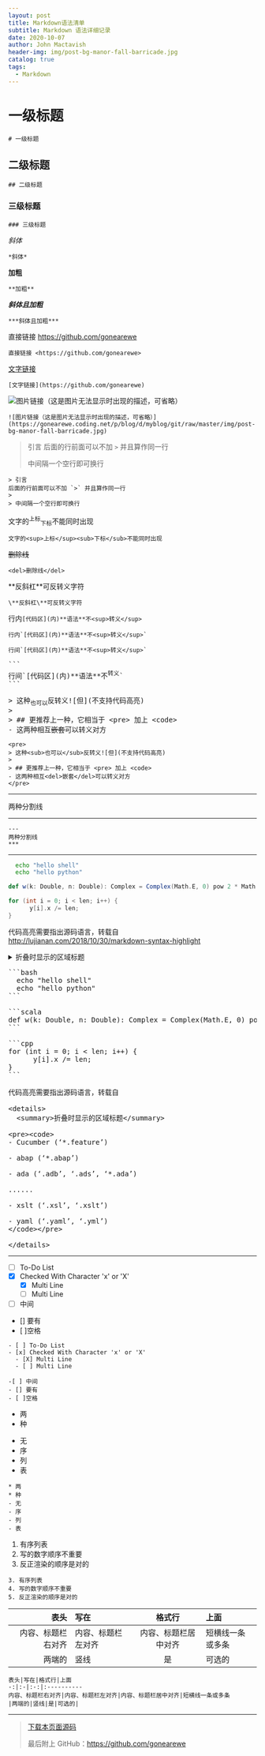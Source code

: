 ```yaml
---
layout: post
title: Markdown语法清单
subtitle: Markdown 语法详细记录
date: 2020-10-07
author: John Mactavish
header-img: img/post-bg-manor-fall-barricade.jpg
catalog: true
tags:
  - Markdown
---
```


# 一级标题

```
# 一级标题
```
 
## 二级标题

```
## 二级标题
```
 
### 三级标题

```
### 三级标题
```
 
*斜体*

```
*斜体*
```

**加粗**

```
**加粗**
```

***斜体且加粗***

```
***斜体且加粗***
```

直接链接 <https://github.com/gonearewe>

```
直接链接 <https://github.com/gonearewe>
```

[文字链接](https://github.com/gonearewe)

```
[文字链接](https://github.com/gonearewe)
```

![图片链接（这是图片无法显示时出现的描述，可省略）](https://gonearewe.coding.net/p/blog/d/myblog/git/raw/master/img/post-bg-manor-fall-barricade.jpg)

```
![图片链接（这是图片无法显示时出现的描述，可省略）](https://gonearewe.coding.net/p/blog/d/myblog/git/raw/master/img/post-bg-manor-fall-barricade.jpg)
```

> 引言
后面的行前面可以不加 `>` 并且算作同一行
>
> 中间隔一个空行即可换行

```
> 引言
后面的行前面可以不加 `>` 并且算作同一行
>
> 中间隔一个空行即可换行
```

文字的<sup>上标</sup><sub>下标</sub>不能同时出现

```
文字的<sup>上标</sup><sub>下标</sub>不能同时出现
```

<del>删除线</del>

```
<del>删除线</del>
```

\**反斜杠\**可反转义字符

```
\**反斜杠\**可反转义字符
```

行内`[代码区](内)**语法**不<sup>转义</sup>`

```
行内`[代码区](内)**语法**不<sup>转义</sup>`
```

```
行间`[代码区](内)**语法**不<sup>转义</sup>`
```

<pre>
```
行间`[代码区](内)**语法**不<sup>转义</sup>`
```
</pre>

<pre>
> 这种<sub>也可以</sub>反转义![但](不支持代码高亮)
>
> ## 更推荐上一种，它相当于 &lt;pre&gt; 加上 &lt;code&gt;
- 这两种相互<del>嵌套</del>可以转义对方
</pre>

```
<pre>
> 这种<sub>也可以</sub>反转义![但](不支持代码高亮)
>
> ## 更推荐上一种，它相当于 <pre> 加上 <code>
- 这两种相互<del>嵌套</del>可以转义对方
</pre>
```

---
两种分割线
***

```
---
两种分割线
***
```

---

```bash
  echo "hello shell"
  echo "hello python"
```

```scala
def w(k: Double, n: Double): Complex = Complex(Math.E, 0) pow 2 * Math.PI * Complex.i * k / n
```

```cpp
for (int i = 0; i < len; i++) {
      y[i].x /= len;
}
```

代码高亮需要指出源码语言，转载自<http://lujianan.com/2018/10/30/markdown-syntax-highlight>

<details>
  <summary>折叠时显示的区域标题</summary>

<pre><code>
- Cucumber (‘*.feature’)

- abap (‘*.abap’)

- ada (‘.adb’, ‘.ads’, ‘*.ada’)

- ahk (‘.ahk’, ‘.ahkl’)

- apacheconf (‘.htaccess’, ‘apache.conf’, ‘apache2.conf’)

- applescript (‘*.applescript’)

- as (‘*.as’)

- as3 (‘*.as’)

- asy (‘*.asy’)

- bash (‘.sh’, ‘.ksh’, ‘.bash’, ‘.ebuild’, ‘*.eclass’)

- bat (‘.bat’, ‘.cmd’)

- befunge (‘*.befunge’)

- blitzmax (‘*.bmx’)

- boo (‘*.boo’)

- brainfuck (‘.bf’, ‘.b’)

- c (‘.c’, ‘.h’)

- cfm (‘.cfm’, ‘.cfml’, ‘*.cfc’)

- cheetah (‘.tmpl’, ‘.spt’)

- cl (‘.cl’, ‘.lisp’, ‘*.el’)

- clojure (‘.clj’, ‘.cljs’)

- cmake (‘*.cmake’, ‘CMakeLists.txt’)

- coffeescript (‘*.coffee’)

- console (‘*.sh-session’)

- control (‘control’)

- cpp (‘.cpp’, ‘.hpp’, ‘.c++’, ‘.h++’, ‘.cc’, ‘.hh’, ‘.cxx’, ‘.hxx’, ‘*.pde’)

- csharp (‘*.cs’)

- css (‘*.css’)

- cython (‘.pyx’, ‘.pxd’, ‘*.pxi’)

- d (‘.d’, ‘.di’)

- delphi (‘*.pas’)

- diff (‘.diff’, ‘.patch’)

- dpatch (‘.dpatch’, ‘.darcspatch’)

- duel (‘.duel’, ‘.jbst’)

- dylan (‘.dylan’, ‘.dyl’)

- erb (‘*.erb’)

- erl (‘*.erl-sh’)

- erlang (‘.erl’, ‘.hrl’)

- evoque (‘*.evoque’)

- factor (‘*.factor’)

- felix (‘.flx’, ‘.flxh’)

- fortran (‘.f’, ‘.f90’)

- gas (‘.s’, ‘.S’)

- genshi (‘*.kid’)

- glsl (‘.vert’, ‘.frag’, ‘*.geo’)

- gnuplot (‘.plot’, ‘.plt’)

- go (‘*.go’)

- groff (‘.(1234567)’, ‘.man’)

- haml (‘*.haml’)

- haskell (‘*.hs’)

- html (‘.html’, ‘.htm’, ‘.xhtml’, ‘.xslt’)

- hx (‘*.hx’)

- hybris (‘.hy’, ‘.hyb’)

- ini (‘.ini’, ‘.cfg’)

- io (‘*.io’)

- ioke (‘*.ik’)

- irc (‘*.weechatlog’)

- jade (‘*.jade’)

- java (‘*.java’)

- js (‘*.js’)

- jsp (‘*.jsp’)

- lhs (‘*.lhs’)

- llvm (‘*.ll’)

- logtalk (‘*.lgt’)

- lua (‘.lua’, ‘.wlua’)

- make (‘.mak’, ‘Makefile’, ‘makefile’, ‘Makefile.‘, ‘GNUmakefile’)

- mako (‘*.mao’)

- maql (‘*.maql’)

- mason (‘.mhtml’, ‘.mc’, ‘*.mi’, ‘autohandler’, ‘dhandler’)

- markdown (‘*.md’)

- modelica (‘*.mo’)

- modula2 (‘.def’, ‘.mod’)

- moocode (‘*.moo’)

- mupad (‘*.mu’)

- mxml (‘*.mxml’)

- myghty (‘*.myt’, ‘autodelegate’)

- nasm (‘.asm’, ‘.ASM’)

- newspeak (‘*.ns2’)

- objdump (‘*.objdump’)

- objectivec (‘*.m’)

- objectivej (‘*.j’)

- ocaml (‘.ml’, ‘.mli’, ‘.mll’, ‘.mly’)

- ooc (‘*.ooc’)

- perl (‘.pl’, ‘.pm’)

- php (‘.php’, ‘.php(345)’)

- postscript (‘.ps’, ‘.eps’)

- pot (‘.pot’, ‘.po’)

- pov (‘.pov’, ‘.inc’)

- prolog (‘.prolog’, ‘.pro’, ‘*.pl’)

- properties (‘*.properties’)

- protobuf (‘*.proto’)

- py3tb (‘*.py3tb’)

- pytb (‘*.pytb’)

- python (‘.py’, ‘.pyw’, ‘.sc’, ‘SConstruct’, ‘SConscript’, ‘.tac’)

- rb (‘.rb’, ‘.rbw’, ‘Rakefile’, ‘.rake’, ‘.gemspec’, ‘.rbx’, ‘.duby’)

- rconsole (‘*.Rout’)

- rebol (‘.r’, ‘.r3’)

- redcode (‘*.cw’)

- rhtml (‘*.rhtml’)

- rst (‘.rst’, ‘.rest’)

- sass (‘*.sass’)

- scala (‘*.scala’)

- scaml (‘*.scaml’)

- scheme (‘*.scm’)

- scss (‘*.scss’)

- smalltalk (‘*.st’)

- smarty (‘*.tpl’)

- sourceslist (‘sources.list’)

- splus (‘.S’, ‘.R’)

- sql (‘*.sql’)

- sqlite3 (‘*.sqlite3-console’)

- squidconf (‘squid.conf’)

- ssp (‘*.ssp’)

- tcl (‘*.tcl’)

- tcsh (‘.tcsh’, ‘.csh’)

- tex (‘.tex’, ‘.aux’, ‘*.toc’)

- text (‘*.txt’)

- v (‘.v’, ‘.sv’)

- vala (‘.vala’, ‘.vapi’)

- vbnet (‘.vb’, ‘.bas’)

- velocity (‘.vm’, ‘.fhtml’)

- vim (‘*.vim’, ‘.vimrc’)

- xml (‘.xml’, ‘.xsl’, ‘.rss’, ‘.xslt’, ‘.xsd’, ‘.wsdl’)

- xquery (‘.xqy’, ‘.xquery’)

- xslt (‘.xsl’, ‘.xslt’)

- yaml (‘.yaml’, ‘.yml’) 
</code></pre>

</details>

<pre>
```bash
  echo "hello shell"
  echo "hello python"
```

```scala
def w(k: Double, n: Double): Complex = Complex(Math.E, 0) pow 2 * Math.PI * Complex.i * k / n
```

```cpp
for (int i = 0; i < len; i++) {
      y[i].x /= len;
}
```

代码高亮需要指出源码语言，转载自<http://lujianan.com/2018/10/30/markdown-syntax-highlight>

&lt;details&gt;
  &lt;summary&gt;折叠时显示的区域标题&lt;/summary&gt;

&lt;pre&gt;&lt;code&gt;
- Cucumber (‘*.feature’)

- abap (‘*.abap’)

- ada (‘.adb’, ‘.ads’, ‘*.ada’)

......

- xslt (‘.xsl’, ‘.xslt’)

- yaml (‘.yaml’, ‘.yml’) 
&lt;/code&gt;&lt;/pre&gt;

&lt;/details&gt;
</pre>

---

- [ ] To-Do List
- [x] Checked With Character 'x' or 'X'
  - [X] Multi Line
  - [ ] Multi Line

-[ ] 中间
- [] 要有
- [ ]空格

```
- [ ] To-Do List
- [x] Checked With Character 'x' or 'X'
  - [X] Multi Line
  - [ ] Multi Line

-[ ] 中间
- [] 要有
- [ ]空格
```

* 两
* 种
- 无
- 序
- 列
- 表

```
* 两
* 种
- 无
- 序
- 列
- 表
```

1. 有序列表
2. 写的数字顺序不重要
3. 反正渲染的顺序是对的

```
3. 有序列表
4. 写的数字顺序不重要
5. 反正渲染的顺序是对的
```

表头|写在|格式行|上面
-:|:-|:-:|:----------
内容、标题栏右对齐|内容、标题栏左对齐|内容、标题栏居中对齐|短横线一条或多条
|两端的|竖线|是|可选的|

```
表头|写在|格式行|上面
-:|:-|:-:|:----------
内容、标题栏右对齐|内容、标题栏左对齐|内容、标题栏居中对齐|短横线一条或多条
|两端的|竖线|是|可选的|
```
---

> [下载本页面源码](https://gonearewe.coding.net/p/blog/d/myblog/git/raw/master/_posts/2020-10-07-Markdown语法清单.md)
>
> 最后附上 GitHub：<https://github.com/gonearewe>
